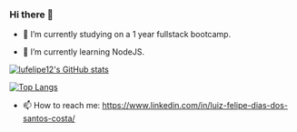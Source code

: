 ### Hi there 👋

- 🔭 I’m currently studying on a 1 year fullstack bootcamp.

- 🌱 I’m currently learning NodeJS.


[![lufelipe12's GitHub stats](https://github-readme-stats.vercel.app/api?username=lufelipe12&count_private=true&theme=radical)](https://github.com/lufelipe12/github-readme-stats)

[![Top Langs](https://github-readme-stats.vercel.app/api/top-langs/?username=lufelipe12&count_private=true&theme=radical&layout=compact)](https://github.com/lufelipe12/github-readme-stats)

- 📫 How to reach me: https://www.linkedin.com/in/luiz-felipe-dias-dos-santos-costa/

